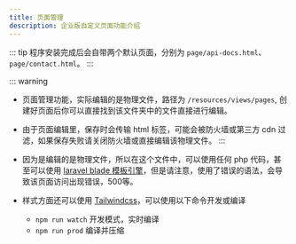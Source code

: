 ```yaml
---
title: 页面管理
description: 企业版自定义页面功能介绍
---
```


::: tip
程序安装完成后会自带两个默认页面，分别为 `page/api-docs.html`、`page/contact.html`。
:::

::: warning
- 页面管理功能，实际编辑的是物理文件，路径为 `/resources/views/pages`, 创建好页面后你可以直接找到该文件夹中的文件直接进行编辑。
- 由于页面编辑里，保存时会传输 html 标签，可能会被防火墙或第三方 cdn 过滤，如果保存失败请关闭防火墙或直接编辑该物理文件。
:::

- 因为是编辑的是物理文件，所以在这个文件中，可以使用任何 php 代码，甚至可以使用 [laravel blade 模板引擎](https://laravel.com/docs/9.x/blade)，但是请注意，使用了错误的语法，会导致该页面访问出现错误，500等。
- 样式方面还可以使用 [Tailwindcss](https://tailwindcss.com/)，可以使用以下命令开发或编译
  - `npm run watch` 开发模式，实时编译
  - `npm run prod` 编译并压缩